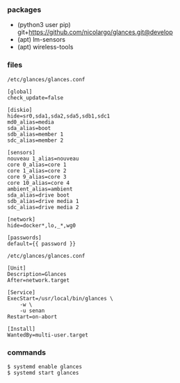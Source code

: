 ### packages

  - (python3 user pip) git+https://github.com/nicolargo/glances.git@develop
  - (apt) lm-sensors
  - (apt) wireless-tools

### files
`/etc/glances/glances.conf`

    [global]
    check_update=false
    
    [diskio]
    hide=sr0,sda1,sda2,sda5,sdb1,sdc1
    md0_alias=media
    sda_alias=boot
    sdb_alias=member 1
    sdc_alias=member 2
    
    [sensors]
    nouveau 1_alias=nouveau
    core 0_alias=core 1
    core 1_alias=core 2
    core 9_alias=core 3
    core 10_alias=core 4
    ambient_alias=ambient
    sda_alias=drive boot
    sdb_alias=drive media 1
    sdc_alias=drive media 2
    
    [network]
    hide=docker*,lo,_*,wg0
    
    [passwords]
    default={{ password }}

`/etc/glances/glances.conf`

    [Unit]
    Description=Glances
    After=network.target
    
    [Service]
    ExecStart=/usr/local/bin/glances \
        -w \
        -u senan
    Restart=on-abort
    
    [Install]
    WantedBy=multi-user.target

### commands

    $ systemd enable glances
    $ systemd start glances
